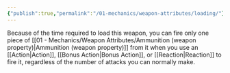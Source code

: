 ```yaml
---
{"publish":true,"permalink":"/01-mechanics/weapon-attributes/loading/"}
---
```


Because of the time required to load this weapon, you can fire only one piece of [[01 - Mechanics/Weapon Attributes/Ammunition (weapon property)\|Ammunition (weapon property)]] from it when you use an [[Action\|Action]], [[Bonus Action\|Bonus Action]], or [[Reaction\|Reaction]] to fire it, regardless of the number of attacks you can normally make.